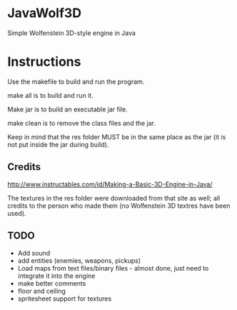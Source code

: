 # JavaWolf3D
Simple Wolfenstein 3D-style engine in Java

# Instructions
Use the makefile to build and run the program.

make all is to build and run it.

Make jar is to build an executable jar file.

make clean is to remove the class files and the jar.

Keep in mind that the res folder MUST be in the same place as the jar (it is not put inside the jar during build).
## Credits
http://www.instructables.com/id/Making-a-Basic-3D-Engine-in-Java/

The textures in the res folder were downloaded from that site as well; all credits to the person who made them (no Wolfenstein 3D textres have been used).

## TODO
* Add sound
* add entities (enemies, weapons, pickups)
* Load maps from text files/binary files - almost done, just need to integrate it into the engine
* make better comments
* floor and ceiling
* spritesheet support for textures
